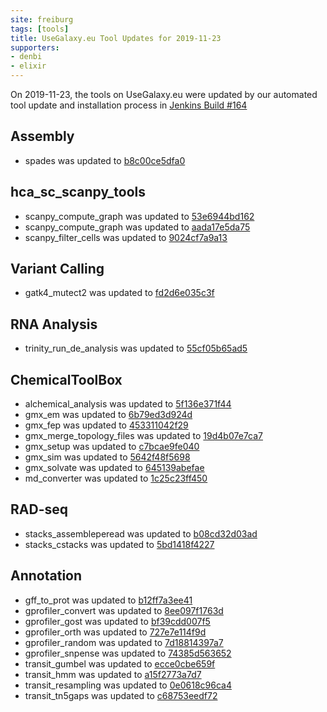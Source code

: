 ```yaml
---
site: freiburg
tags: [tools]
title: UseGalaxy.eu Tool Updates for 2019-11-23
supporters:
- denbi
- elixir
---
```


On 2019-11-23, the tools on UseGalaxy.eu were updated by our automated tool update and installation process in [Jenkins Build #164](https://build.galaxyproject.eu/job/usegalaxy-eu/job/install-tools/#164/)


## Assembly

- spades was updated to [b8c00ce5dfa0](https://toolshed.g2.bx.psu.edu/view/nml/spades/b8c00ce5dfa0)

## hca_sc_scanpy_tools

- scanpy_compute_graph was updated to [53e6944bd162](https://toolshed.g2.bx.psu.edu/view/ebi-gxa/scanpy_compute_graph/53e6944bd162)
- scanpy_compute_graph was updated to [aada17e5da75](https://toolshed.g2.bx.psu.edu/view/ebi-gxa/scanpy_compute_graph/aada17e5da75)
- scanpy_filter_cells was updated to [9024cf7a9a13](https://toolshed.g2.bx.psu.edu/view/ebi-gxa/scanpy_filter_cells/9024cf7a9a13)

## Variant Calling

- gatk4_mutect2 was updated to [fd2d6e035c3f](https://toolshed.g2.bx.psu.edu/view/iuc/gatk4_mutect2/fd2d6e035c3f)

## RNA Analysis

- trinity_run_de_analysis was updated to [55cf05b65ad5](https://toolshed.g2.bx.psu.edu/view/iuc/trinity_run_de_analysis/55cf05b65ad5)

## ChemicalToolBox

- alchemical_analysis was updated to [5f136e371f44](https://toolshed.g2.bx.psu.edu/view/chemteam/alchemical_analysis/5f136e371f44)
- gmx_em was updated to [6b79ed3d924d](https://toolshed.g2.bx.psu.edu/view/chemteam/gmx_em/6b79ed3d924d)
- gmx_fep was updated to [453311042f29](https://toolshed.g2.bx.psu.edu/view/chemteam/gmx_fep/453311042f29)
- gmx_merge_topology_files was updated to [19d4b07e7ca7](https://toolshed.g2.bx.psu.edu/view/chemteam/gmx_merge_topology_files/19d4b07e7ca7)
- gmx_setup was updated to [c7bcae9fe040](https://toolshed.g2.bx.psu.edu/view/chemteam/gmx_setup/c7bcae9fe040)
- gmx_sim was updated to [5642f48f5698](https://toolshed.g2.bx.psu.edu/view/chemteam/gmx_sim/5642f48f5698)
- gmx_solvate was updated to [645139abefae](https://toolshed.g2.bx.psu.edu/view/chemteam/gmx_solvate/645139abefae)
- md_converter was updated to [1c25c23ff450](https://toolshed.g2.bx.psu.edu/view/chemteam/md_converter/1c25c23ff450)

## RAD-seq

- stacks_assembleperead was updated to [b08cd32d03ad](https://toolshed.g2.bx.psu.edu/view/iuc/stacks_assembleperead/b08cd32d03ad)
- stacks_cstacks was updated to [5bd1418f4227](https://toolshed.g2.bx.psu.edu/view/iuc/stacks_cstacks/5bd1418f4227)

## Annotation

- gff_to_prot was updated to [b12ff7a3ee41](https://toolshed.g2.bx.psu.edu/view/iuc/gff_to_prot/b12ff7a3ee41)
- gprofiler_convert was updated to [8ee097f1763d](https://toolshed.g2.bx.psu.edu/view/iuc/gprofiler_convert/8ee097f1763d)
- gprofiler_gost was updated to [bf39cdd007f5](https://toolshed.g2.bx.psu.edu/view/iuc/gprofiler_gost/bf39cdd007f5)
- gprofiler_orth was updated to [727e7e114f9d](https://toolshed.g2.bx.psu.edu/view/iuc/gprofiler_orth/727e7e114f9d)
- gprofiler_random was updated to [7d18814397a7](https://toolshed.g2.bx.psu.edu/view/iuc/gprofiler_random/7d18814397a7)
- gprofiler_snpense was updated to [74385d563652](https://toolshed.g2.bx.psu.edu/view/iuc/gprofiler_snpense/74385d563652)
- transit_gumbel was updated to [ecce0cbe659f](https://toolshed.g2.bx.psu.edu/view/iuc/transit_gumbel/ecce0cbe659f)
- transit_hmm was updated to [a15f2773a7d7](https://toolshed.g2.bx.psu.edu/view/iuc/transit_hmm/a15f2773a7d7)
- transit_resampling was updated to [0e0618c96ca4](https://toolshed.g2.bx.psu.edu/view/iuc/transit_resampling/0e0618c96ca4)
- transit_tn5gaps was updated to [c68753eedf72](https://toolshed.g2.bx.psu.edu/view/iuc/transit_tn5gaps/c68753eedf72)

